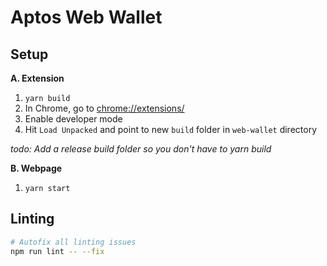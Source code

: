 # Aptos Web Wallet

## Setup

**A. Extension**
1. `yarn build`
2. In Chrome, go to [chrome://extensions/](chrome://extensions/)
3. Enable developer mode
4. Hit `Load Unpacked` and point to new `build` folder in `web-wallet` directory

*todo: Add a release build folder so you don't have to yarn build*

**B. Webpage**
1. `yarn start`

## Linting
```bash
# Autofix all linting issues
npm run lint -- --fix
```
